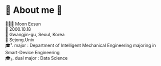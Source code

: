 # 👑 About me 👑
🙋🏻‍♀️ Moon Eesun<br>
🎂 2000.10.18<br>
🏡 Gwangjin-gu, Seoul, Korea<br>
🏫 Sejong.Univ<br>
🎓¹. major : Department of Intelligent Mechanical Engineering majoring in Smart-Device Engineering<br>
🎓₂. dual major : Data Science<br>


<!---
MoonEeSun/MoonEeSun is a ✨ special ✨ repository because its `README.md` (this file) appears on your GitHub profile.
You can click the Preview link to take a look at your changes.
--->
